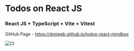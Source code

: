 # Todos on React JS

### React JS + TypeScript + Vite + Vitest 

GitHub Page - https://dmiweb.github.io/todos-react-mindbox

![CI](https://github.com/dmiweb/todos-react-mindbox/actions/workflows/web.yml/badge.svg)